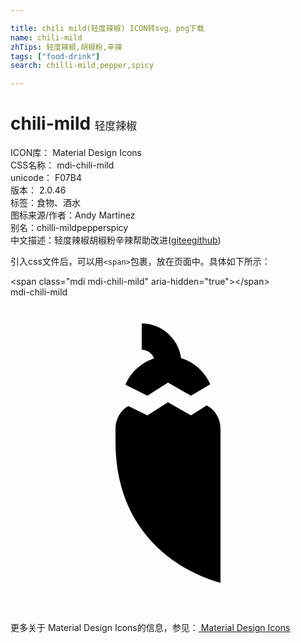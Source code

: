 ```yaml
---

title: chili mild(轻度辣椒) ICON转svg、png下载
name: chili-mild
zhTips: 轻度辣椒,胡椒粉,辛辣
tags: ["food-drink"]
search: chilli-mild,pepper,spicy

---
```


# chili-mild  <small style="font-size: 60%;font-weight: 100">轻度辣椒</small>


<div class="detail-page">
<p>
<span>
ICON库：
<span class="badge-secondary badge">Material Design Icons</span> 
</span>
<br/>
<span>
CSS名称：
<span class="badge-secondary badge">mdi-chili-mild</span> 
</span>
<br/>
<span>
unicode：
<span class="badge-secondary badge">F07B4</span> 
<copy-btn content='F07B4' btn-title=""></copy-btn>
<copy-btn :content='String.fromCodePoint(parseInt("F07B4", 16))' btn-title="复制U"></copy-btn>
</span>
<br/>
<span>
版本：
<span class="badge-secondary badge">2.0.46</span> 
</span><br/><span>标签：<span class="badge-light badge"><router-link to="/tags/food-drink.html">食物、酒水</router-link></span></span>
<br/>
<span>图标来源/作者：<span class="badge-light badge">Andy Martinez</span></span> 
<br/>
<span>别名：<span class="badge-light badge">chilli-mild</span><span class="badge-light badge">pepper</span><span class="badge-light badge">spicy</span></span><br/><span class="zh-detail">中文描述：<span class="badge-primary badge">轻度辣椒</span><span class="badge-primary badge">胡椒粉</span><span class="badge-primary badge">辛辣</span><span class="help-link"><span>帮助改进</span>(<a href="https://gitee.com/liuwave/icon-helper/edit/master/json/material/chili-mild.json" target="_blank" rel="noopener noreferrer">gitee</a><a href="https://github.com/liuwave/icon-helper/edit/master/json/material/chili-mild.json" target="_blank" rel="noopener noreferrer">github</a></span>)</span><br/>
</p>
</div>
<div class="alert alert-dark">
  <i class="mdi mdi-chili-mild mdi-48px"></i>
  <i class="mdi mdi-chili-mild mdi-36px"></i>
  <i class="mdi mdi-chili-mild mdi-24px"></i>
  <i class="mdi mdi-chili-mild mdi-18px"></i>
</div>
<div>
  <p>引入css文件后，可以用<code>&lt;span&gt;</code>包裹，放在页面中。具体如下所示：    
  </p>
  <div class="alert alert-primary" style="font-size: 14px">
    &lt;span class="mdi mdi-chili-mild" aria-hidden="true"&gt;&lt;/span&gt;
    <copy-btn content='<span class="mdi mdi-chili-mild" aria-hidden="true"></span>'></copy-btn>
  </div>
  <div class="alert alert-secondary">
    <i class="mdi mdi-chili-mild"
    style="font-size: 24px"
    aria-hidden="true"></i> mdi-chili-mild
    <copy-btn content="mdi-chili-mild" btn-title="复制图标名称"></copy-btn>
  </div>
</div>
<div id="svg" class="svg-wrap">
<svg xmlns="http://www.w3.org/2000/svg" viewBox="0 0 24 24"><path d="M13.75,9L14.95,8.24C15.58,8.58 16,9.24 16,10V21.75C16,21.75 8,20 8,11V10C8,9.27 8.39,8.63 8.97,8.28L10.43,9L12,8L13.75,9M10,2C11.53,2 12.8,3.15 13,4.64C14,4.93 14.81,5.67 15.22,6.63L13.75,7.5L12,6.5L10.43,7.5L8.76,6.67C9.15,5.72 9.95,5 10.94,4.66C10.8,4.28 10.43,4 10,4V2Z" /></svg>
</div>
<detail full-name='mdi-chili-mild'></detail>
    
<div><p>更多关于 Material Design Icons的信息，参见：<a target="_blank" href="https://iconhelper.cn/material.html"> Material Design Icons</a>
</p></div>

